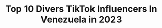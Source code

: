 ---
title: Top 10 Divers TikTok Influencers In Venezuela in 2023
description: >-
  Find top divers TikTok influencers in Venezuela in 2023. Most popular hashtags: #parati #foryou #fy #tiktok.
platform: TikTok
hits: 8
text_top: Identify the most popular TikTok influencers on inBeat.
text_bottom: Our platform holds 8 TikTok influencers like this in Venezuela for you to work with.
profiles:
  - username: "mariemvelazco6"
    fullname: >-
      Mariem Velazco
    bio: >-
      MI 2018 just for fun solo por diversión Ig: @mariemvelazco
    location: "Venezuela"
    followers: 5583
    engagement: 887
    commentsToLikes: 0.019645
    id: ckbal4ay8c1m30j23a2oq6qk4
    verified: false
    hashtags: "#tiktok, #foryou, #fy, #tiktokvenezuela"
  - username: "nutricionxcoach"
    fullname: >-
      nutricionxcoach
    bio: >-
      Nutricion con diversion. Asesoria nutricional personalizada ig. nutricionxcoach
    location: "Venezuela"
    followers: 78200
    engagement: 703
    commentsToLikes: 0.041458
    id: ck9f1tv48a15e0j78ns9ge3h2
    verified: false
    hashtags: "#ejercicio, #fitness, #reto, #nutrici"
  - username: "lau_vipfit"
    fullname: >-
      Laura  Fuentes
    bio: >-
      Ejercicios, familia, diversión y algo más 💪🏼🤗👨‍👩‍👧‍👦
    location: "Venezuela"
    followers: 924500
    engagement: 781
    commentsToLikes: 0.011939
    id: ck9ey69gmuitc0j78fg7jjvzo
    verified: false
    hashtags: "#trainer, #fitnesstips, #fitnesstipsforwomen, #fitchallenge"
  - username: "qumran20"
    fullname: >-
      qum20
    bio: >-
      Tequeños,🥖Fiestas 🥂 y más Te Ofrezco Tips e Ideas📚 Necesitas Asesoria?👇🏻
    location: "Venezuela"
    followers: 131800
    engagement: 531
    commentsToLikes: 0.300856
    id: ckdbah9ou5xen0j23w5vhtxnq
    verified: false
    hashtags: "#decoraciones, #escarcha, #arreglos, #letras"
  - username: "leniart"
    fullname: >-
      Leniart
    bio: >-
      "La risa es el alimento del alma". 🇻🇪🇻🇪🇻🇪 ig: @soyleniart
    location: "Venezuela"
    followers: 29200
    engagement: 1327
    commentsToLikes: 0.023817
    id: ckce5gqynk2aq0j237mqbft8c
    verified: false
    hashtags: "#chiste, #diversion, #fy, #follow"
  - username: "dayiabreutv"
    fullname: >-
      Dayana Abreu
    bio: >-
      Hora de Divertirse😅 📸Sígueme en Instagram y YouTube como DayiAbreuTv
    location: "Venezuela"
    followers: 41600
    engagement: 1220
    commentsToLikes: 0.045009
    id: ck9fx9y4c5n6j0j78iwwvnbc6
    verified: false
    hashtags: "#baile, #fyp, #comedia, #soychona"
  - username: "lucidgb"
    fullname: >-
      Luciana
    bio: >-
      La vida es corta y hay que disfrutarla así sea en Tiktok 😅
    location: "Venezuela"
    followers: 24500
    engagement: 615
    commentsToLikes: 0.034733
    id: cka7o6t8j0ir50i78reaa7pau
    verified: false
    hashtags: "#cuarentena, #parati, #nomakeup, #divertido"
  - username: "the_aaron_boy"
    fullname: >-
      ĘL PÊRRØ ÎŃTĘLËCTÛÅL
    bio: >-
      Un paso a la vez INSTAGRAM: the_aaron_boy ~VENEZOLANO🇻🇪~ 20k?
    location: "Venezuela"
    followers: 14600
    engagement: 1439
    commentsToLikes: 0.038960
    id: ckcu62qc4b8sy0j235r3n40ic
    verified: false
    hashtags: "#fyp, #sad, #viral, #risa"
---